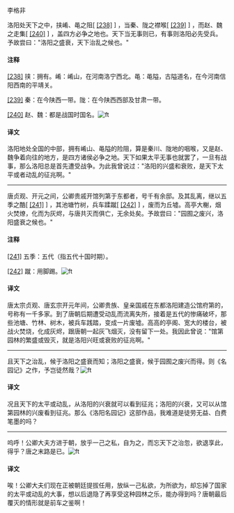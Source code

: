 
李格非

洛阳处天下之中，挟崤、黾之阻[
[\[238\]](#note_238)
] ，当秦、陇之襟喉[
[\[239\]](#note_239)
] ，而赵、魏之走集[
[\[240\]](#note_240)
]
，盖四方必争之地也。天下当无事则已，有事则洛阳必先受兵。予故尝曰："洛阳之盛衰，天下治乱之候也。"

#### 注释 

[\[238\]](#noteBack_238)
挟：拥有。崤：崤山，在河南洛宁西北。黾：黾隘，古隘道名，在今河南信阳西南的平靖关。

[\[239\]](#noteBack_239)
秦：在今陕西一带。陇：在今陕西西部及甘肃一带。

[\[240\]](#noteBack_240)
赵、魏：都是战国时国名。![ft](@media/Image00002.jpg)

#### 译文 

洛阳地处全国的中部，拥有崤山、黾隘的险阻，算是秦川、陇地的咽喉，又是赵、魏争着向往的地方，是四方诸侯必争之地。天下如果太平无事也就罢了，一旦有战事，那么洛阳总是首先遭受战争。为此我曾说过："洛阳的兴盛和衰败，是天下太平或者动乱的征兆啊。"

------------------------------------------------------------------------

唐贞观、开元之间，公卿贵戚开馆列第于东都者，号千有余邸。及其乱离，继以五季之酷[
[\[241\]](#note_241)
] ，其池塘竹树，兵车蹂蹴[
[\[242\]](#note_242)
]
，废而为丘墟。高亭大榭，烟火焚燎，化而为灰烬，与唐共灭而俱亡，无余处矣。予故尝曰："园囿之废兴，洛阳盛衰之候也。"

#### 注释 

[\[241\]](#noteBack_241)
五季：五代（指五代十国时期）。

[\[242\]](#noteBack_242)
蹴：用脚踢。![ft](@media/Image00002.jpg)

#### 译文 

唐太宗贞观、唐玄宗开元年间，公卿贵族、皇亲国戚在东都洛阳建造公馆府第的，号称有一千多家。到了唐朝后期遭受动乱而流离失所，接着是五代的惨痛破坏，那些池塘、竹林、树木，被兵车践踏，变成一片废墟。高高的亭阁、宽大的楼台，被战火焚烧，化成灰烬，跟唐朝一起灰飞烟灭，没有留下一处。我因此曾说："馆第园林的繁盛或毁灭，就是洛阳兴旺或衰败的征兆啊。"

------------------------------------------------------------------------

且天下之治乱，候于洛阳之盛衰而知；洛阳之盛衰，候于园囿之废兴而得。则《名园记》之作，予岂徒然哉？![ft](@media/Image00002.jpg)

#### 译文 

况且天下的太平或动乱，从洛阳的兴衰就可以看到征兆；洛阳的兴衰，又可以从馆第园林的兴废看到征兆。那么《洛阳名园记》这部作品，我难道是徒劳无益、白费笔墨的吗？

------------------------------------------------------------------------

呜呼！公卿大夫方进于朝，放乎一己之私，自为之，而忘天下之治忽，欲退享此，得乎？唐之末路是已。![ft](@media/Image00002.jpg)

#### 译文 

唉！公卿大夫们现在正被朝廷提拔任用，放纵一己私欲，为所欲为，却忘掉了国家的太平或动乱的大事，想以后退隐了再享受这种园林之乐，能办得到吗？唐朝最后覆灭的情形就是前车之鉴啊！

